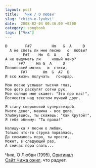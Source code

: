 ```yaml
---
layout: post
title:  'Чиж / О любви'
slug: 'chizh-o-lyubvi'
date:  2008-02-04 00:46:00 +0300
category: songbook
tags: ["Чиж"]
---
```


	D        F#7         Hm   G  A     D
	  А не спеть ли мне песню   о  любви?
	        F#7    Hm  G  A     D
	А не выдумать ли     новый жанр?
	      F#7     Hm G  A     D
	Попопсовей мотив   и  стихи,
	       F#7       Hm  G  A7  D
	И всю жизнь получать   гонорар.
	
	Мою песню услышат тысячи глаз,
	Мое фото раскупят сотни рук,
	Мое солнце мне скажет: "Это про нас!",
	Посмеется над текстом лучший друг.
	
	Я стану сверхновой суперзвездой.
	Много денег, машина - все дела.
	Улыбнувшись, ты скажешь: "Как Крутой!",
	Я тебя обниму: "Ты права!"
	
	Напишу-ка я песню о любви,
	Только что-то струна порвалась,
	Да сломалось перо, ты прости,
	Может, в следующий раз,
	А сейчас пора спать...

Чиж, О Любви (1995), [Оригинал](http://www.chizh.net/txt/41.htm)  
[Сайт Чижа ожил](http://www.chizh.net/), что радует.

